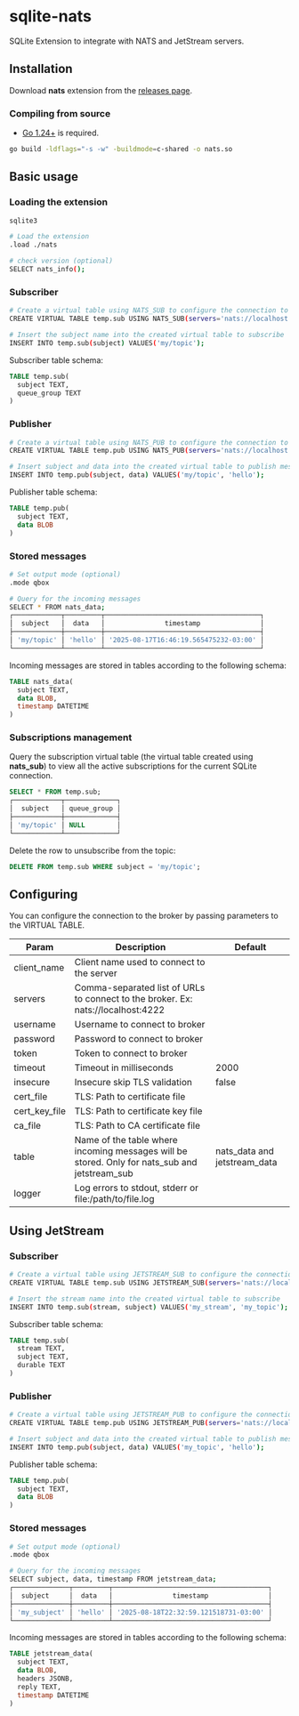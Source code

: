 # sqlite-nats
SQLite Extension to integrate with NATS and JetStream servers.

## Installation

Download **nats** extension from the [releases page](https://github.com/litesql/nats/releases).

### Compiling from source

- [Go 1.24+](https://go.dev) is required.

```sh
go build -ldflags="-s -w" -buildmode=c-shared -o nats.so
```

## Basic usage

### Loading the extension

```sh
sqlite3

# Load the extension
.load ./nats

# check version (optional)
SELECT nats_info();
```

### Subscriber

```sh
# Create a virtual table using NATS_SUB to configure the connection to the broker
CREATE VIRTUAL TABLE temp.sub USING NATS_SUB(servers='nats://localhost:4222', table=nats_data);

# Insert the subject name into the created virtual table to subscribe
INSERT INTO temp.sub(subject) VALUES('my/topic');
```

Subscriber table schema:

```sql
TABLE temp.sub(
  subject TEXT,
  queue_group TEXT
)
```

### Publisher

```sh
# Create a virtual table using NATS_PUB to configure the connection to the broker
CREATE VIRTUAL TABLE temp.pub USING NATS_PUB(servers='nats://localhost:4222');

# Insert subject and data into the created virtual table to publish messages
INSERT INTO temp.pub(subject, data) VALUES('my/topic', 'hello');
```

Publisher table schema:

```sql
TABLE temp.pub(
  subject TEXT,
  data BLOB
)
```

### Stored messages

```sh
# Set output mode (optional)
.mode qbox

# Query for the incoming messages
SELECT * FROM nats_data;
┌────────────┬─────────┬───────────────────────────────────────┐
│  subject   │  data   │               timestamp               │
├────────────┼─────────┼───────────────────────────────────────┤
│ 'my/topic' │ 'hello' │ '2025-08-17T16:46:19.565475232-03:00' │
└────────────┴─────────┴───────────────────────────────────────┘
```

Incoming messages are stored in tables according to the following schema:

```sql
TABLE nats_data(
  subject TEXT,
  data BLOB,
  timestamp DATETIME
)
```

### Subscriptions management

Query the subscription virtual table (the virtual table created using **nats_sub**) to view all the active subscriptions for the current SQLite connection.

```sql
SELECT * FROM temp.sub;
┌────────────┬─────────────┐
│  subject   │ queue_group │
├────────────┼─────────────┤
│ 'my/topic' │ NULL        │
└────────────┴─────────────┘
```

Delete the row to unsubscribe from the topic:

```sql
DELETE FROM temp.sub WHERE subject = 'my/topic';
```

## Configuring

You can configure the connection to the broker by passing parameters to the VIRTUAL TABLE.

| Param | Description | Default |
|-------|-------------|---------|
| client_name | Client name used to connect to the server | |
| servers | Comma-separated list of URLs to connect to the broker. Ex: nats://localhost:4222 | |
| username | Username to connect to broker | |
| password | Password to connect to broker | |
| token | Token to connect to broker | |
| timeout | Timeout in milliseconds | 2000 |
| insecure | Insecure skip TLS validation | false |
| cert_file | TLS: Path to certificate file | |
| cert_key_file | TLS: Path to certificate key file | |
| ca_file | TLS: Path to CA certificate file | |
| table | Name of the table where incoming messages will be stored. Only for nats_sub and jetstream_sub | nats_data and jetstream_data |
| logger | Log errors to stdout, stderr or file:/path/to/file.log |

## Using JetStream

### Subscriber

```sh
# Create a virtual table using JETSTREAM_SUB to configure the connection to the broker
CREATE VIRTUAL TABLE temp.sub USING JETSTREAM_SUB(servers='nats://localhost:4222', table=jetstream_data, timeout=5000);

# Insert the stream name into the created virtual table to subscribe
INSERT INTO temp.sub(stream, subject) VALUES('my_stream', 'my_topic');
```

Subscriber table schema:

```sql
TABLE temp.sub(
  stream TEXT,
  subject TEXT,
  durable TEXT
)
```

### Publisher

```sh
# Create a virtual table using JETSTREAM_PUB to configure the connection to the broker
CREATE VIRTUAL TABLE temp.pub USING JETSTREAM_PUB(servers='nats://localhost:4222', timeout=5000);

# Insert subject and data into the created virtual table to publish messages
INSERT INTO temp.pub(subject, data) VALUES('my_topic', 'hello');
```

Publisher table schema:

```sql
TABLE temp.pub(
  subject TEXT,
  data BLOB
)
```

### Stored messages

```sh
# Set output mode (optional)
.mode qbox

# Query for the incoming messages
SELECT subject, data, timestamp FROM jetstream_data;
┌──────────────┬─────────┬───────────────────────────────────────┐
│  subject     │  data   │               timestamp               │
├──────────────┼─────────┼───────────────────────────────────────┤
│ 'my_subject' │ 'hello' │ '2025-08-18T22:32:59.121518731-03:00' │
└──────────────┴─────────┴───────────────────────────────────────┘
```

Incoming messages are stored in tables according to the following schema:

```sql
TABLE jetstream_data(
  subject TEXT,
  data BLOB,
  headers JSONB,
  reply TEXT,
  timestamp DATETIME
)
```

